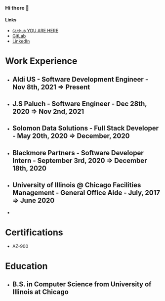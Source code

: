 ### Hi there 👋

#### Links
- [`Github` YOU ARE HERE](https://github.com/MorenoAlexander)
- [GitLab](https://gitlab.com/MorenoAlexander)
- [LinkedIn](https://www.linkedin.com/in/alexander-moreno-2019a)


# Work Experience
- ## Aldi US - Software Development Engineer - Nov 8th, 2021 => Present
- ## J.S Paluch - Software Engineer - Dec 28th, 2020 => Nov 2nd, 2021
- ## Solomon Data Solutions - Full Stack Developer - May 20th, 2020 => December, 2020
- ## Blackmore Partners - Software Developer Intern - September 3rd, 2020 => December 18th, 2020
- ## University of Illinois @ Chicago Facilities Management - General Office Aide - July, 2017 => June 2020
- 

# Certifications

- AZ-900

# Education
 - ##  B.S. in Computer Science from University of Illinois at Chicago



<!--
**MorenoAlexander/MorenoAlexander** is a ✨ _special_ ✨ repository because its `README.md` (this file) appears on your GitHub profile.

Here are some ideas to get you started:





- 🔭 I’m currently working on ...
- 🌱 I’m currently learning ...
- 👯 I’m looking to collaborate on ...
- 🤔 I’m looking for help with ...
- 💬 Ask me about ...
- 📫 How to reach me: ...
- 😄 Pronouns: ...
- ⚡ Fun fact: ...
-->
